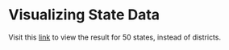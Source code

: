 # Visualizing State Data

Visit this [link][website] to view the result for 50 states, instead of districts.


<!-- Markdown links -->
[website]: https://rquery.github.io/visualizing_state_data/
